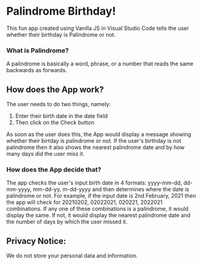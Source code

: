 # Palindrome Birthday!
This fun app created using Vanilla JS in Visual Studio Code tells the user whether their birthday is Palindrome or not.

### What is Palindrome?
A palindrome is basically a word, phrase, or a number that reads the same backwards as forwards.

## How does the App work?

The user needs to do two things, namely:

1. Enter their birth date in the date field
2. Then click on the Check button

As soon as the user does this, the App would display a message showing whether their birtday is palindrome or not. If the user's birthday is not palindrome then it also shows the nearest palindrome date and by how many days did the user miss it.

### How does the App decide that?

The app checks the user's input birth date in 4 formats: yyyy-mm-dd, dd-mm-yyyy, mm-dd-yy, m-dd-yyyy and then determines where the date is palindrome or not. For example, if the input date is 2nd February, 2021 then the app will check for 20210202, 02022021, 020221, 2022021 combinations. If any one of these combinations is a palindrome, it would display the same. If not, it would display the nearest palindrome date and the number of days by which the user missed it.

## Privacy Notice:
We do not store your personal data and information.
